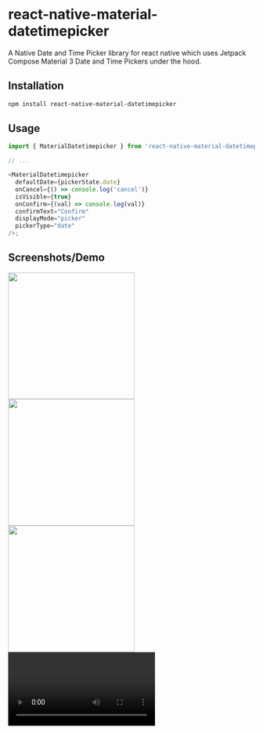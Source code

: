 # react-native-material-datetimepicker

A Native Date and Time Picker library for react native which uses Jetpack Compose Material 3 Date and Time Pickers under the hood.

## Installation

```sh
npm install react-native-material-datetimepicker
```

## Usage

```js
import { MaterialDatetimepicker } from 'react-native-material-datetimepicker';

// ...

<MaterialDatetimepicker
  defaultDate={pickerState.date}
  onCancel={() => console.log('cancel')}
  isVisible={true}
  onConfirm={(val) => console.log(val)}
  confirmText="Confirm"
  displayMode="picker"
  pickerType="date"
/>;
```
## Screenshots/Demo
<img src="https://github.com/user-attachments/assets/8fbd0df7-ad3c-4d6e-9f77-81b9a0271fbb" width="258">
<img src="https://github.com/user-attachments/assets/d82c0312-7665-4b10-97f4-8b4c6afe6a57" width="258">
<img src="https://github.com/user-attachments/assets/e812cb1a-53b9-414c-b5b5-f8cf59d0182e" width="258">
<video src="https://github.com/user-attachments/assets/7d535fbe-ad9f-4fcf-a80e-0cf0a82a767b"/>


## Contributing

See the [contributing guide](CONTRIBUTING.md) to learn how to contribute to the repository and the development workflow.

## License

MIT

---

Made with [create-react-native-library](https://github.com/callstack/react-native-builder-bob)
